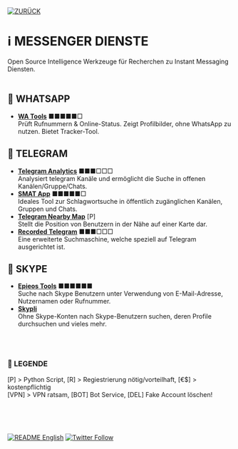 <div align="left">
  <a href="https://github.com/ot2i7ba/OSINT/blob/main/de/"><img alt="ZURÜCK" src="https://img.shields.io/badge/ZURÜCK-lightgrey.svg?style=for-the-badge"></a>
</div>

# ℹ️ MESSENGER DIENSTE
Open Source Intelligence Werkzeuge für Recherchen zu Instant Messaging Diensten.<br/><br/>

## 📑 WHATSAPP
- **[WA Tools](https://watools.io/ "WA Tools")** ■■■■■□<br/>
Prüft Rufnummern & Online-Status. Zeigt Profilbilder, ohne WhatsApp zu nutzen. Bietet Tracker-Tool.

## 📑 TELEGRAM
- **[Telegram Analytics](https://tgstat.com/ "Telegram Analytics")** ■■■□□□<br/>
Analysiert telegram Kanäle und ermöglicht die Suche in offenen Kanälen/Gruppe/Chats.
- **[SMAT App](https://www.smat-app.com/search?searchTerm=osint&startDate=2021-06-29&endDate=2021-12-29&websites=telegram&numberOf=10&interval=day&limit=1000&changepoint=false "SMAT App")** ■■■■■□<br/>
Ideales Tool zur Schlagwortsuche in öffentlich zugänglichen Kanälen, Gruppen und Chats.
- **[Telegram Nearby Map](https://github.com/tejado/telegram-nearby-map "Telegram Nearby Map")** [P]<br/>
Stellt die Position von Benutzern in der Nähe auf einer Karte dar.
- **[Recorded Telegram](https://api.recordedtelegram.com/ "Recorded Telegram")** ■■■□□□<br/>
Eine erweiterte Suchmaschine, welche speziell auf Telegram ausgerichtet ist.

## 📑 SKYPE
- **[Epieos Tools](https://tools.epieos.com/skype.php "Epieos Tools - Skype Lookup")** ■■■■■■<br/>
Suche nach Skype Benutzern unter Verwendung von E-Mail-Adresse, Nutzernamen oder Rufnummer.
- **[Skypli](https://skypli.com/ "Skypli")**<br/>
Ohne Skype-Konten nach Skype-Benutzern suchen, deren Profile durchsuchen und vieles mehr.

<br/><br/>
### 📌 LEGENDE
[P] > Python Script, [R] > Regiestrierung nötig/vorteilhaft, [€$] > kostenpflichtig<br/>[VPN] > VPN ratsam, [BOT] Bot Service, [DEL] Fake Account löschen!<br/><br/>

<br/><br/>
<div align="left">
  <a href="https://github.com/ot2i7ba/OSINT/blob/main/en/README.md"><img alt="README English" src="https://img.shields.io/badge/README-English-lightgrey.svg?style=for-the-badge"></a>
  <a href="https://twitter.com/intent/follow?screen_name=ot2i7ba"><img alt="Twitter Follow" src="https://img.shields.io/twitter/follow/ot2i7ba?logo=twitter&logoColor=white&style=for-the-badge"></a>
</div>
